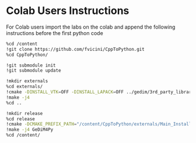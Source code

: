 # Colab Users Instructions

For Colab users import the labs on the colab and append the following instructions before the first python code

```bash
%cd /content
!git clone https://github.com/fvicini/CppToPython.git
%cd CppToPython/
```

```bash
!git submodule init
!git submodule update
```

```bash
!mkdir externals
%cd externals/
!cmake -DINSTALL_VTK=OFF -DINSTALL_LAPACK=OFF ../gedim/3rd_party_libraries
!make -j4
%cd ..
```

```bash
!mkdir release
%cd release
!cmake -DCMAKE_PREFIX_PATH="/content/CppToPython/externals/Main_Install/eigen3;/content/CppToPython/externals/Main_Install/triangle;/content/CppToPython/externals/Main_Install/tetgen;/content/CppToPython/externals/Main_Install/googletest;/content/CppToPython/externals/Main_Install/lapack" -DENABLE_TRIANGLE=ON -DENABLE_TETGEN=ON ../
!make -j4 GeDiM4Py
%cd /content/
```